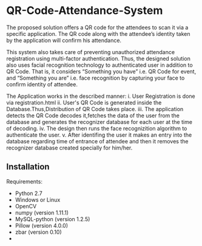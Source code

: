 # QR-Code-Attendance-System
The proposed solution offers a QR code for the attendees to scan it via a specific application. The QR code along with the attendee’s identity taken by the application will confirm his attendance. 

This system also takes care of preventing unauthorized attendance registration using multi-factor authentication. Thus, the designed solution also uses facial recognition technology to authenticated user in addition to QR Code. That is, it considers “Something you have” i.e. QR Code for event, and “Something you are” i.e. face recognition by capturing your face to confirm identity of attendee. 

The Application works in the described manner:
i.   User Registration is done via registration.html
ii.  User's QR Code is generated inside the Database.Thus,Distribution of QR Code takes place.
iii. The application detects the QR Code decodes it,fetches the data of the user from the database and generates the recognizer database        for each user at the time of decoding.
iv.  The design then runs the face recognizition algorithm to authenticate the user.
v.   After identifing the user it makes an entry into the database regarding time of entrance of attendee and then it removes the              recognizer database created specially for him/her.

## Installation ##

Requirements:
* Python 2.7
* Windows or Linux 
* OpenCV 
* numpy	(version 1.11.1)
* MySQL-python (version 1.2.5)
* Pillow (version 4.0.0)
* zbar (version 0.10)
*
